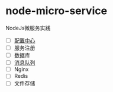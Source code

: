 # node-micro-service

NodeJs微服务实践

- [ ] [配置中心](./nacos/README.md)
- [ ] 服务注册
- [ ] 数据库
- [ ] [消息队列](./mq/rocket-mq/README.md)
- [ ] Nginx
- [ ] Redis
- [ ] 文件存储
